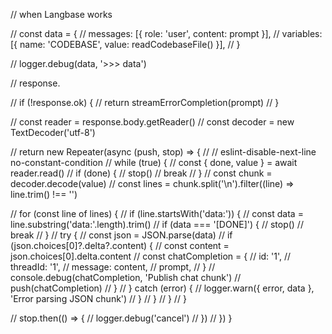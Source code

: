   // when Langbase works

  // const data = {
  //   messages: [{ role: 'user', content: prompt }],
  //   variables: [{ name: 'CODEBASE', value: readCodebaseFile() }],
  // }

  // logger.debug(data, '>>> data')

  // response.

  // if (!response.ok) {
  //   return streamErrorCompletion(prompt)
  // }

  // const reader = response.body.getReader()
  // const decoder = new TextDecoder('utf-8')

  // return new Repeater<ChatCompletion>(async (push, stop) => {
  //   // eslint-disable-next-line no-constant-condition
  //   while (true) {
  //     const { done, value } = await reader.read()
  //     if (done) {
  //       stop()
  //       break
  //     }
  //     const chunk = decoder.decode(value)
  //     const lines = chunk.split('\n').filter((line) => line.trim() !== '')

  //     for (const line of lines) {
  //       if (line.startsWith('data:')) {
  //         const data = line.substring('data:'.length).trim()
  //         if (data === '[DONE]') {
  //           stop()
  //           break
  //         }
  //         try {
  //           const json = JSON.parse(data)
  //           if (json.choices[0]?.delta?.content) {
  //             const content = json.choices[0].delta.content
  //             const chatCompletion = {
  //               id: '1',
  //               threadId: '1',
  //               message: content,
  //               prompt,
  //             }
  //             console.debug(chatCompletion, 'Publish chat chunk')
  //             push(chatCompletion)
  //           }
  //         } catch (error) {
  //           logger.warn({ error, data }, 'Error parsing JSON chunk')
  //         }
  //       }
  //     }
  //   }

  //   stop.then(() => {
  //     logger.debug('cancel')
  //   })
  // })
}
